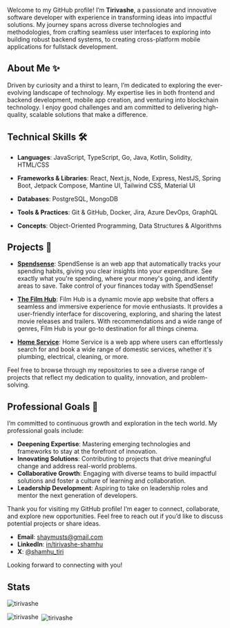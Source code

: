 Welcome to my GitHub profile! I’m **Tirivashe**, a passionate and innovative software developer with experience in transforming ideas into impactful solutions. My journey spans across diverse technologies and methodologies, from crafting seamless user interfaces to exploring into building robust backend systems, to creating cross-platform mobile applications for fullstack development.

## About Me ✨

Driven by curiosity and a thirst to learn, I’m dedicated to exploring the ever-evolving landscape of technology. My expertise lies in both frontend and backend development, mobile app creation, and venturing into blockchain technology. I enjoy good challenges and am committed to delivering high-quality, scalable solutions that make a difference.

## Technical Skills 🛠️

- **Languages**: JavaScript, TypeScript, Go, Java, Kotlin, Solidity, HTML/CSS

- **Frameworks & Libraries**: React, Next.js, Node, Express, NestJS, Spring Boot, Jetpack Compose, Mantine UI, Tailwind CSS, Material UI

- **Databases**: PostgreSQL, MongoDB

- **Tools & Practices**: Git & GitHub, Docker, Jira, Azure DevOps, GraphQL

- **Concepts**: Object-Oriented Programming, Data Structures & Algorithms

## Projects 🚀

- **[Spendsense](https://shamhu-spendsense.vercel.app)**: SpendSense is an web app that automatically tracks your spending habits, giving you clear insights into your expenditure. See exactly what you're spending, where your money's going, and identify areas to save. Take control of your finances today with SpendSense!
 
- **[The Film Hub](https://shamhu-film-hub.vercel.app)**: Film Hub is a dynamic movie app website that offers a seamless and immersive experience for movie enthusiasts. It provides a user-friendly interface for discovering, exploring, and sharing the latest movie releases and trailers. With recommendations and a wide range of genres, Film Hub is your go-to destination for all things cinema.

- **[Home Service](https://shamhu-home-service.vercel.app)**: Home Service is a web app where users can effortlessly search for and book a wide range of domestic services, whether it's plumbing, electrical, cleaning, or more.

Feel free to browse through my repositories to see a diverse range of projects that reflect my dedication to quality, innovation, and problem-solving.

## Professional Goals 🎯

I’m committed to continuous growth and exploration in the tech world. My professional goals include:

- **Deepening Expertise**: Mastering emerging technologies and frameworks to stay at the forefront of innovation.
- **Innovating Solutions**: Contributing to projects that drive meaningful change and address real-world problems.
- **Collaborative Growth**: Engaging with diverse teams to build impactful solutions and foster a culture of learning and collaboration.
- **Leadership Development**: Aspiring to take on leadership roles and mentor the next generation of developers.

Thank you for visiting my GitHub profile! I’m eager to connect, collaborate, and explore new opportunities. Feel free to reach out if you’d like to discuss potential projects or share ideas.

- **Email**: [shaymusts@gmail.com](mailto:shaymusts@gmail.com)
- **LinkedIn**: [in/tirivashe-shamhu](https://www.linkedin.com/in/tirivashe-shamhu)
- **X**: [@shamhu_tiri](https://x.com/shamhu_tiri)

Looking forward to connecting with you!

## Stats

<p><img align="center" src="https://github-readme-streak-stats.herokuapp.com/?user=tirivashe&" alt="tirivashe" /></p>

<p><img align="left" src="https://github-readme-stats.vercel.app/api/top-langs?username=tirivashe&show_icons=true&locale=en&layout=compact" alt="tirivashe" /></p>

<p>&nbsp;<img align="center" src="https://github-readme-stats.vercel.app/api?username=tirivashe&show_icons=true&locale=en" alt="tirivashe" /></p>
